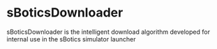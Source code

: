 # sBoticsDownloader
sBoticsDownloader is the intelligent download algorithm developed for internal use in the sBotics simulator launcher
